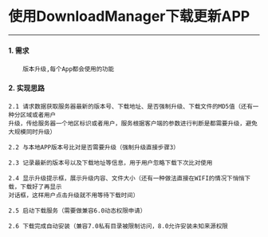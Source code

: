 # 使用DownloadManager下载更新APP
---
#### 1. 需求

        版本升级,每个App都会使用的功能

#### 2. 实现思路

    2.1 请求数据获取服务器最新的版本号、下载地址、是否强制升级、下载文件的MD5值（还有一种分区域或者用户
    升级，传给服务器一个地区标识或者用户，服务根据客户端的参数进行判断是都需要升级，避免大规模同时升级）

    2.2 与本地APP版本号比对是否需要升级（强制升级直接步骤3）

    2.3 记录最新的版本号以及下载地址等信息，用于用户忽略下载下次比对使用

    2.4 显示升级提示框，展示升级内容、文件大小（还有一种做法直接在WIFI的情况下悄悄下载，下载好了再显示
    对话框，这样用户点击升级就不用等待下载时间）

    2.5 启动下载服务（需要做兼容6.0动态权限申请）

    2.6 下载完成自动安装（兼容7.0私有目录被限制访问，8.0允许安装未知来源权限


